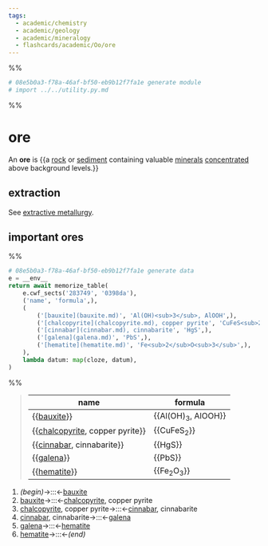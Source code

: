 ```yaml
---
tags:
  - academic/chemistry
  - academic/geology
  - academic/mineralogy
  - flashcards/academic/Oo/ore
---
```


%%
```Python
# 08e5b0a3-f78a-46af-bf50-eb9b12f7fa1e generate module
# import ../../utility.py.md
```
%%

# ore

An __ore__ is {{a [rock](rock%20(geology).md) or [sediment](sediment.md) containing valuable [minerals](mineral.md) [concentrated](concentration.md) above background levels.}} <!--SR:!2023-06-25,47,230-->

## extraction

See [extractive metallurgy](extractive%20metallurgy.md).

## important ores

%%
```Python
# 08e5b0a3-f78a-46af-bf50-eb9b12f7fa1e generate data
e = __env__
return await memorize_table(
	e.cwf_sects('283749', '0398da'),
	('name', 'formula',),
	(
		('[bauxite](bauxite.md)', 'Al(OH)<sub>3</sub>, AlOOH',),
		('[chalcopyrite](chalcopyrite.md), copper pyrite', 'CuFeS<sub>2</sub>',),
		('[cinnabar](cinnabar.md), cinnabarite', 'HgS',),
		('[galena](galena.md)', 'PbS',),
		('[hematite](hematite.md)', 'Fe<sub>2</sub>O<sub>3</sub>',),
	),
	lambda datum: map(cloze, datum),
)
```
%%

<!--08e5b0a3-f78a-46af-bf50-eb9b12f7fa1e generate section="283749"--><!-- The following content is generated at 2023-03-22T00:41:25.734579+08:00. Any edits will be overridden! -->

> | name | formula |
> |-|-|
> | {{[bauxite](bauxite.md)}} | {{Al(OH)<sub>3</sub>, AlOOH}} |
> | {{[chalcopyrite](chalcopyrite.md), copper pyrite}} | {{CuFeS<sub>2</sub>}} |
> | {{[cinnabar](cinnabar.md), cinnabarite}} | {{HgS}} |
> | {{[galena](galena.md)}} | {{PbS}} |
> | {{[hematite](hematite.md)}} | {{Fe<sub>2</sub>O<sub>3</sub>}} | <!--SR:!2023-09-09,118,290!2023-06-19,60,310!2024-01-06,209,310!2023-09-19,105,250!2023-07-04,72,310!2023-08-20,92,270!2023-06-25,54,250!2023-08-05,54,250!2023-09-01,101,270!2023-07-02,55,270-->

<!--/08e5b0a3-f78a-46af-bf50-eb9b12f7fa1e-->

<!--08e5b0a3-f78a-46af-bf50-eb9b12f7fa1e generate section="0398da"--><!-- The following content is generated at 2023-03-21T16:44:17.518142+08:00. Any edits will be overridden! -->

1. _(begin)_→:::←[bauxite](bauxite.md) <!--SR:!2024-01-08,215,310!2023-06-19,59,310-->
2. [bauxite](bauxite.md)→:::←[chalcopyrite](chalcopyrite.md), copper pyrite <!--SR:!2023-09-05,114,290!2023-08-25,100,290-->
3. [chalcopyrite](chalcopyrite.md), copper pyrite→:::←[cinnabar](cinnabar.md), cinnabarite <!--SR:!2023-08-12,88,270!2023-10-21,137,290-->
4. [cinnabar](cinnabar.md), cinnabarite→:::←[galena](galena.md) <!--SR:!2023-08-06,82,270!2023-09-17,112,270-->
5. [galena](galena.md)→:::←[hematite](hematite.md) <!--SR:!2023-09-10,107,270!2023-08-30,99,270-->
6. [hematite](hematite.md)→:::←_(end)_ <!--SR:!2023-06-20,60,310!2024-01-26,229,330-->

<!--/08e5b0a3-f78a-46af-bf50-eb9b12f7fa1e-->
